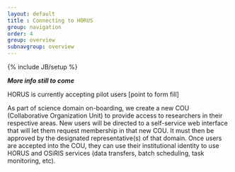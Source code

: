 ```yaml
---
layout: default
title : Connecting to HORUS
group: navigation
order: 4
group: overview
subnavgroup: overview
---
```

{% include JB/setup %}

***More info still to come***

HORUS is currently accepting pilot users [point to form fill]

<!-- no form, what action to take? -->

As part of science domain on-boarding, we create a new COU (Collaborative Organization Unit) to provide access to researchers in their respective areas. New users will be directed to a self-service web interface that will let them request membership in that new COU. It must then be approved by the designated representative(s) of that domain. Once users are accepted into the COU, they can use their institutional identity to use HORUS and OSiRIS services (data transfers, batch scheduling, task monitoring, etc).
